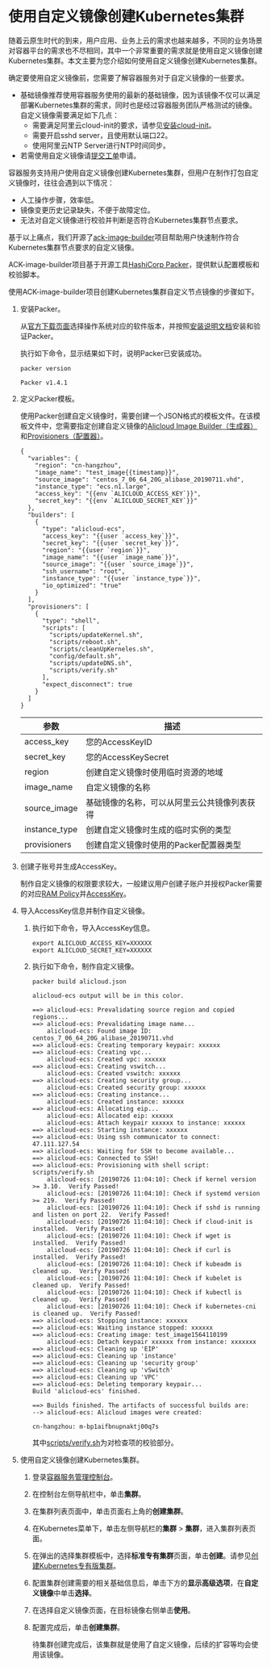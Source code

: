 # 使用自定义镜像创建Kubernetes集群

随着云原生时代的到来，用户应用、业务上云的需求也越来越多，不同的业务场景对容器平台的需求也不尽相同，其中一个非常重要的需求就是使用自定义镜像创建Kubernetes集群。本文主要为您介绍如何使用自定义镜像创建Kubernetes集群。

确定要使用自定义镜像前，您需要了解容器服务对于自定义镜像的一些要求。

-   基础镜像推荐使用容器服务使用的最新的基础镜像，因为该镜像不仅可以满足部署Kubernetes集群的需求，同时也是经过容器服务团队严格测试的镜像。自定义镜像需要满足如下几点：
    -   需要满足阿里云cloud-init的要求，请参见[安装cloud-init](/intl.zh-CN/镜像/自定义镜像/导入镜像/安装cloud-init.md)。
    -   需要开启sshd server，且使用默认端口22。
    -   使用阿里云NTP Server进行NTP时间同步。
-   若需使用自定义镜像请[提交工单](https://workorder-intl.console.aliyun.com/console.htm)申请。

容器服务支持用户使用自定义镜像创建Kubernetes集群，但用户在制作打包自定义镜像时，往往会遇到以下情况：

-   人工操作步骤，效率低。
-   镜像变更历史记录缺失，不便于故障定位。
-   无法对自定义镜像进行校验并判断是否符合Kubernetes集群节点要求。

基于以上痛点，我们开源了[ack-image-builder](https://github.com/AliyunContainerService/ack-image-builder)项目帮助用户快速制作符合Kubernetes集群节点要求的自定义镜像。

ACK-image-builder项目基于开源工具[HashiCorp Packer](https://www.packer.io/)，提供默认配置模板和校验脚本。

使用ACK-image-builder项目创建Kubernetes集群自定义节点镜像的步骤如下。

1.  安装Packer。

    从[官方下载页面](https://www.packer.io/downloads.html)选择操作系统对应的软件版本，并按照[安装说明文档](https://www.packer.io/intro/getting-started/install.html)安装和验证Packer。

    执行如下命令，显示结果如下时，说明Packer已安装成功。

    ```
    packer version
    ```

    ```
    Packer v1.4.1
    ```

2.  定义Packer模板。

    使用Packer创建自定义镜像时，需要创建一个JSON格式的模板文件。在该模板文件中，您需要指定创建自定义镜像的[Alicloud Image Builder（生成器）](https://www.packer.io/docs/builders/alicloud-ecs.html)和[Provisioners（配置器）](https://www.packer.io/docs/provisioners/index.html)。

    ```
    {
      "variables": {
        "region": "cn-hangzhou",
        "image_name": "test_image{{timestamp}}",
        "source_image": "centos_7_06_64_20G_alibase_20190711.vhd",
        "instance_type": "ecs.n1.large",
        "access_key": "{{env `ALICLOUD_ACCESS_KEY`}}",
        "secret_key": "{{env `ALICLOUD_SECRET_KEY`}}"
      },
      "builders": [
        {
          "type": "alicloud-ecs",
          "access_key": "{{user `access_key`}}",
          "secret_key": "{{user `secret_key`}}",
          "region": "{{user `region`}}",
          "image_name": "{{user `image_name`}}",
          "source_image": "{{user `source_image`}}",
          "ssh_username": "root",
          "instance_type": "{{user `instance_type`}}",
          "io_optimized": "true"
        }
      ],
      "provisioners": [
        {
          "type": "shell",
          "scripts": [
            "scripts/updateKernel.sh",
            "scripts/reboot.sh",
            "scripts/cleanUpKerneles.sh",
            "config/default.sh",
            "scripts/updateDNS.sh",
            "scripts/verify.sh"
          ],
          "expect_disconnect": true
        }
      ]
    }
    ```

    |参数|描述|
    |--|--|
    |access\_key|您的AccessKeyID|
    |secret\_key|您的AccessKeySecret|
    |region|创建自定义镜像时使用临时资源的地域|
    |image\_name|自定义镜像的名称|
    |source\_image|基础镜像的名称，可以从阿里云公共镜像列表获得|
    |instance\_type|创建自定义镜像时生成的临时实例的类型|
    |provisioners|创建自定义镜像时使用的Packer配置器类型|

3.  创建子账号并生成AccessKey。

    制作自定义镜像的权限要求较大，一般建议用户创建子账户并授权Packer需要的对应[RAM Policy](https://github.com/AliyunContainerService/ack-image-builder)并[AccessKey]()。

4.  导入AccessKey信息并制作自定义镜像。

    1.  执行如下命令，导入AccessKey信息。

        ```
        export ALICLOUD_ACCESS_KEY=XXXXXX
        export ALICLOUD_SECRET_KEY=XXXXXX
        ```

    2.  执行如下命令，制作自定义镜像。

        ```
        packer build alicloud.json
        ```

        ```
        alicloud-ecs output will be in this color.
        
        ==> alicloud-ecs: Prevalidating source region and copied regions...
        ==> alicloud-ecs: Prevalidating image name...
            alicloud-ecs: Found image ID: centos_7_06_64_20G_alibase_20190711.vhd
        ==> alicloud-ecs: Creating temporary keypair: xxxxxx
        ==> alicloud-ecs: Creating vpc...
            alicloud-ecs: Created vpc: xxxxxx
        ==> alicloud-ecs: Creating vswitch...
            alicloud-ecs: Created vswitch: xxxxxx
        ==> alicloud-ecs: Creating security group...
            alicloud-ecs: Created security group: xxxxxx
        ==> alicloud-ecs: Creating instance...
            alicloud-ecs: Created instance: xxxxxx
        ==> alicloud-ecs: Allocating eip...
            alicloud-ecs: Allocated eip: xxxxxx
            alicloud-ecs: Attach keypair xxxxxx to instance: xxxxxx
        ==> alicloud-ecs: Starting instance: xxxxxx
        ==> alicloud-ecs: Using ssh communicator to connect: 47.111.127.54
        ==> alicloud-ecs: Waiting for SSH to become available...
        ==> alicloud-ecs: Connected to SSH!
        ==> alicloud-ecs: Provisioning with shell script: scripts/verify.sh
            alicloud-ecs: [20190726 11:04:10]: Check if kernel version >= 3.10.  Verify Passed!
            alicloud-ecs: [20190726 11:04:10]: Check if systemd version >= 219.  Verify Passed!
            alicloud-ecs: [20190726 11:04:10]: Check if sshd is running and listen on port 22.  Verify Passed!
            alicloud-ecs: [20190726 11:04:10]: Check if cloud-init is installed.  Verify Passed!
            alicloud-ecs: [20190726 11:04:10]: Check if wget is installed.  Verify Passed!
            alicloud-ecs: [20190726 11:04:10]: Check if curl is installed.  Verify Passed!
            alicloud-ecs: [20190726 11:04:10]: Check if kubeadm is cleaned up.  Verify Passed!
            alicloud-ecs: [20190726 11:04:10]: Check if kubelet is cleaned up.  Verify Passed!
            alicloud-ecs: [20190726 11:04:10]: Check if kubectl is cleaned up.  Verify Passed!
            alicloud-ecs: [20190726 11:04:10]: Check if kubernetes-cni is cleaned up.  Verify Passed!
        ==> alicloud-ecs: Stopping instance: xxxxxx
        ==> alicloud-ecs: Waiting instance stopped: xxxxxx
        ==> alicloud-ecs: Creating image: test_image1564110199
            alicloud-ecs: Detach keypair xxxxxx from instance: xxxxxxx
        ==> alicloud-ecs: Cleaning up 'EIP'
        ==> alicloud-ecs: Cleaning up 'instance'
        ==> alicloud-ecs: Cleaning up 'security group'
        ==> alicloud-ecs: Cleaning up 'vSwitch'
        ==> alicloud-ecs: Cleaning up 'VPC'
        ==> alicloud-ecs: Deleting temporary keypair...
        Build 'alicloud-ecs' finished.
        
        ==> Builds finished. The artifacts of successful builds are:
        --> alicloud-ecs: Alicloud images were created:
        
        cn-hangzhou: m-bp1aifbnupnaktj00q7s
        ```

        其中[scripts/verify.sh](https://github.com/AliyunContainerService/ack-image-builder/blob/master/scripts/verify.sh)为对检查项的校验部分。

5.  使用自定义镜像创建Kubernetes集群。

    1.  登录[容器服务管理控制台](https://cs.console.aliyun.com)。

    2.  在控制台左侧导航栏中，单击**集群**。

    3.  在集群列表页面中，单击页面右上角的**创建集群**。

    4.  在Kubernetes菜单下，单击左侧导航栏的**集群** \> **集群**，进入集群列表页面。

    5.  在弹出的选择集群模板中，选择**标准专有集群**页面，单击**创建**。请参见[创建Kubernetes专有版集群](/intl.zh-CN/Kubernetes集群用户指南/集群/创建集群/创建Kubernetes专有版集群.md)。

    6.  配置集群创建需要的相关基础信息后，单击下方的**显示高级选项**，在**自定义镜像**中单击**选择**。

    7.  在选择自定义镜像页面，在目标镜像右侧单击**使用**。

    8.  配置完成后，单击**创建集群**。

        待集群创建完成后，该集群就是使用了自定义镜像，后续的扩容等均会使用该镜像。


